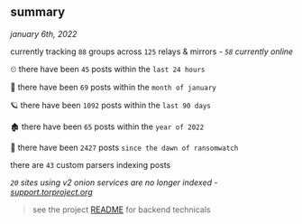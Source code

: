 
## summary
_january 6th, 2022_

currently tracking `88` groups across `125` relays & mirrors - _`58` currently online_

⏲ there have been `45` posts within the `last 24 hours`

🦈 there have been `69` posts within the `month of january`

🪐 there have been `1092` posts within the `last 90 days`

🏚 there have been `65` posts within the `year of 2022`

🦕 there have been `2427` posts `since the dawn of ransomwatch`

there are `43` custom parsers indexing posts

_`20` sites using v2 onion services are no longer indexed - [support.torproject.org](https://support.torproject.org/onionservices/v2-deprecation/)_

> see the project [README](https://github.com/thetanz/ransomwatch#ransomwatch--) for backend technicals
